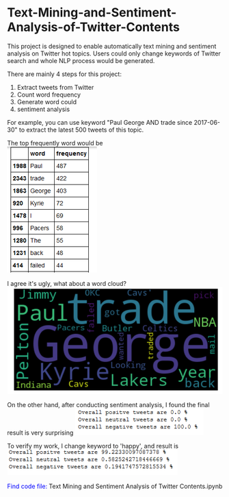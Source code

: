 # Text-Mining-and-Sentiment-Analysis-of-Twitter-Contents

This project is designed to enable automatically text mining and sentiment analysis on Twitter hot topics. Users could only change keywords of Twitter search and whole NLP process would be generated. 

There are mainly 4 steps for this project:
1. Extract tweets from Twitter
2. Count word frequency
3. Generate word could
4. sentiment analysis

For example, you can use keyword "Paul George AND trade since 2017-06-30" to extract the latest 500 tweets of this topic. 

The top frequently word would be  
![alt text](https://raw.githubusercontent.com/versehe/Text-Mining-and-Sentiment-Analysis-of-Twitter-Contents/master/top%20frequent%20words.png)

I agree it's ugly, what about a word cloud?
![alt text](https://raw.githubusercontent.com/versehe/Text-Mining-and-Sentiment-Analysis-of-Twitter-Contents/master/word%20cloud.png)

On the other hand, after conducting sentiment analysis, I found the final result is very surprising
![alt text](https://raw.githubusercontent.com/versehe/Text-Mining-and-Sentiment-Analysis-of-Twitter-Contents/master/sentiment%20analysis%20result%201.png)

To verify my work, I change keyword to 'happy', and result is
![alt text](https://raw.githubusercontent.com/versehe/Text-Mining-and-Sentiment-Analysis-of-Twitter-Contents/master/sentiment%20analysis%20result%202.png)

<font color="blue"> Find code file: </font>
Text Mining and Sentiment Analysis of Twitter Contents.ipynb
